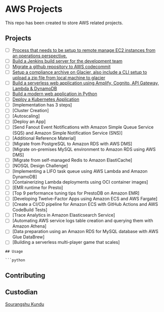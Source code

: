 # AWS Projects

This repo has been created to store AWS related projects.

## Projects
 
- [ ] [Process that needs to be setup to remote manage EC2 instances from an operations perspective.](https://aws.amazon.com/getting-started/hands-on/remotely-run-commands-ec2-instance-systems-manager/) 
- [ ] [Build a Jenkins build server for the development team](https://d1.awsstatic.com/Projects/P5505030/aws-project_Jenkins-build-server.pdf?refid=gs_card)
- [ ] [Migrate a github repository to AWS codecommit](https://docs.aws.amazon.com/codecommit/latest/userguide/how-to-migrate-repository-existing.html)
- [ ] [Setup a compliance archive on Glacier, also include a CLI setup to upload a zip file from local machine to glacier](https://d1.awsstatic.com/Projects/P4113791/aws-project_set-up-compliant-archive.pdf)
- [ ] [Build a serverless web application using Amplify, Cognito, API Gateway, Lambda & DynamoDB](https://aws.amazon.com/getting-started/hands-on/build-serverless-web-app-lambda-apigateway-s3-dynamodb-cognito/)
- [ ] [Build a modern web application in Python](https://aws.amazon.com/getting-started/hands-on/build-modern-app-fargate-lambda-dynamodb-python/)
- [ ] [Deploy a Kubernetes Application](https://aws.amazon.com/getting-started/hands-on/deploy-kubernetes-app-amazon-eks/)
- [ ] [Implementation has 3 steps]
- [ ] [Cluster Creation]
- [ ] [Autoscaling]
- [ ] [Deploy an App] 
- [ ] [Send Fanout Event Notifications with Amazon Simple Queue Service (SQS) and Amazon Simple Notification Service (SNS)]
- [ ] [Additional Reference Material]
- [ ] [Migrate from PostgreSQL to Amazon RDS with AWS DMS]
- [ ] [Migrate on-premises MySQL environment to Amazon RDS using AWS DMS]
- [ ] [Migrate from self-managed Redis to Amazon ElastiCache]
- [ ] [NOSQL Design Challenge]
- [ ] [Implementing a LIFO task queue using AWS Lambda and Amazon DynamoDB]
- [ ] [Containerizing Lambda deployments using OCI container images]
- [ ] [EMR runtime for Presto]
- [ ] [Top 9 performance tuning tips for PrestoDB on Amazon EMR]
- [ ] [Developing Twelve-Factor Apps using Amazon ECS and AWS Fargate]
- [ ] [Create a CI/CD pipeline for Amazon ECS with GitHub Actions and AWS CodeBuild Tests]
- [ ] [Trace Analytics in Amazon Elasticsearch Service]
- [ ] [Automating AWS service logs table creation and querying them with Amazon Athena]
- [ ] [Data preparation using an Amazon RDS for MySQL database with AWS Glue DataBrew]
- [ ] [Building a serverless multi-player game that scales]
```
## Usage

```python

```

## Contributing


## Custodian

[Sourangshu Kundu](sourangshu04@gmail.com)
